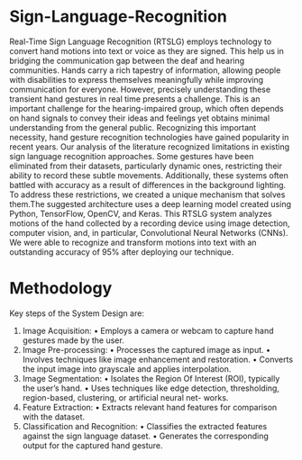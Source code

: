# Sign-Language-Recognition
Real-Time Sign Language Recognition (RTSLG) employs technology to convert hand motions into text or voice as they are signed. This help us in bridging the communication gap between the deaf and hearing communities. Hands carry a rich tapestry of information, allowing people with disabilities to express themselves meaningfully while improving communication for everyone. However, precisely understanding these transient hand gestures in real time presents a challenge. This is an important challenge for the hearing-impaired group, which often depends on hand signals to convey their ideas and feelings yet obtains minimal understanding from the general public. Recognizing this important necessity, hand gesture recognition technologies have gained popularity in recent years. Our analysis of the literature recognized limitations in existing sign language recognition approaches. Some gestures have been eliminated from their datasets, particularly dynamic ones, restricting their ability to record these subtle movements. Additionally, these systems often battled with accuracy as a result of differences in the background lighting. To address these restrictions, we created a unique mechanism that solves them.The suggested architecture uses a deep learning model created using Python, TensorFlow, OpenCV, and Keras. This RTSLG system analyzes motions of the hand collected by a recording device using image detection, computer vision, and, in particular, Convolutional Neural Networks (CNNs). We were able to recognize and transform motions into text with an outstanding  accuracy of 95% after deploying our technique.

# Methodology
Key steps of the System Design are:
1) Image Acquisition:
• Employs a camera or webcam to capture hand
gestures made by the user.
2) Image Pre-processing:
• Processes the captured image as input.
• Involves techniques like image enhancement and
restoration.
• Converts the input image into grayscale and applies
interpolation.
3) Image Segmentation:
• Isolates the Region Of Interest (ROI), typically the
user’s hand.
• Uses techniques like edge detection, thresholding,
region-based, clustering, or artificial neural net-
works.
4) Feature Extraction:
• Extracts relevant hand features for comparison with
the dataset.
5) Classification and Recognition:
• Classifies the extracted features against the sign
language dataset.
• Generates the corresponding output for the captured
hand gesture.
